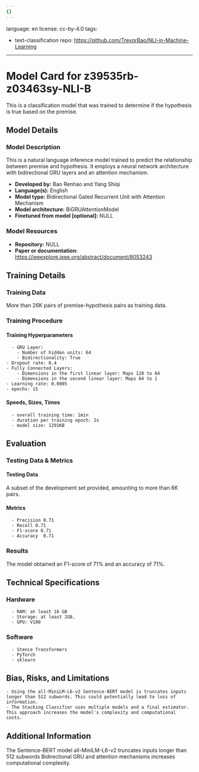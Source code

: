 ```yaml
---
{}
---
```


language: en
license: cc-by-4.0
tags:

- text-classification
  repo: https://github.com/TrevorBao/NLI-in-Machine-Learning

---

# Model Card for z39535rb-z03463sy-NLI-B

<!-- Provide a quick summary of what the model is/does. -->

This is a classification model that was trained to
determine if the hypothesis is true based on the premise.

## Model Details

### Model Description

<!-- Provide a longer summary of what this model is. -->

This is a natural language inference model trained to predict the relationship between premise and hypothesis. It employs a neural network architecture with bidirectional GRU layers and an attention mechanism.

- **Developed by:** Bao Renhao and Yang Shiqi
- **Language(s):** English
- **Model type:** Bidirectional Gated Recurrent Unit with Attention Mechanism
- **Model architecture:** BiGRUAttentionModel
- **Finetuned from model [optional]:** NULL

### Model Resources

<!-- Provide links where applicable. -->

- **Repository:** NULL
- **Paper or documentation:** https://ieeexplore.ieee.org/abstract/document/8053243

## Training Details

### Training Data

<!-- This is a short stub of information on the training data that was used, and documentation related to data pre-processing or additional filtering (if applicable). -->

More than 26K pairs of premise-hypothesis pairs as training data.

### Training Procedure

<!-- This relates heavily to the Technical Specifications. Content here should link to that section when it is relevant to the training procedure. -->

#### Training Hyperparameters

<!-- This is a summary of the values of hyperparameters used in training the model. -->

      - GRU Layer:
        - Number of hidden units: 64
        - Bidirectionality: True
    - Dropout rate: 0.4
    - Fully Connected Layers:
        - Dimensions in the first linear layer: Maps 128 to 64
        - Dimensions in the second linear layer: Maps 64 to 1
    - Learning rate: 0.0005
    - epochs: 15

#### Speeds, Sizes, Times

<!-- This section provides information about how roughly how long it takes to train the model and the size of the resulting model. -->

      - overall training time: 1min
      - duration per training epoch: 2s
      - model size: 1291KB

## Evaluation

<!-- This section describes the evaluation protocols and provides the results. -->

### Testing Data & Metrics

#### Testing Data

<!-- This should describe any evaluation data used (e.g., the development/validation set provided). -->

A subset of the development set provided, amounting to more than 6K pairs.

#### Metrics

<!-- These are the evaluation metrics being used. -->

      - Precision 0.71
      - Recall 0.71
      - F1-score 0.71
      - Accuracy  0.71

### Results

The model obtained an F1-score of 71% and an accuracy of 71%.

## Technical Specifications

### Hardware

      - RAM: at least 16 GB
      - Storage: at least 2GB,
      - GPU: V100

### Software

      - Stence Transformers
      - PyTorch
      - sklearn

## Bias, Risks, and Limitations

<!-- This section is meant to convey both technical and sociotechnical limitations. -->

    - Using the all-MiniLM-L6-v2 Sentence-BERT model is truncates inputs longer than 512 subwords. This could potentially lead to loss of information.
    - The Stacking Classifier uses multiple models and a final estimator. This approach increases the model's complexity and computational costs.

## Additional Information

<!-- Any other information that would be useful for other people to know. -->

The Sentence-BERT model all-MiniLM-L6-v2 truncates inputs longer than 512 subwords
Bidirectional GRU and attention mechanisms increases computational complexity.
